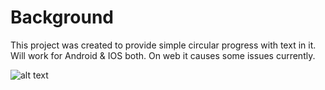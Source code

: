 # Background

This project was created to provide simple circular progress with text in it. Will work for Android & IOS both. On web it causes some issues currently.

![alt text](https://github.com/inderweb/react-native-progress-circle/blob/main/progress.jpg?raw=true)


